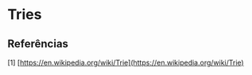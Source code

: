 # Tries

## Referências

\[1] [https://en.wikipedia.org/wiki/Trie](https://en.wikipedia.org/wiki/Trie)
